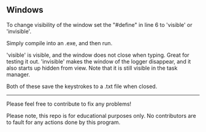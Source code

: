 ## Windows
To change visibility of the window set the "#define" in line 6 to 'visible' or 'invisible'.

Simply compile into an .exe, and then run.

'visible' is visible, and the window does not close when typing. Great for testing it out. 'invisible' makes the window of the logger disappear, and it also starts up hidden from view. Note that it is still visible in the task manager.

Both of these save the keystrokes to a .txt file when closed.

---

Please feel free to contribute to fix any problems!

Please note, this repo is for educational purposes only. No contributors are to fault for any actions done by this program.
